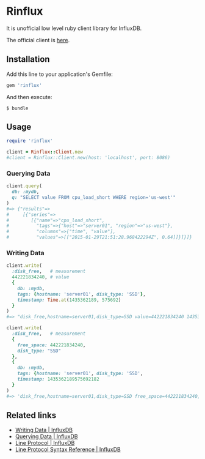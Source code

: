 # Rinflux

It is unofficial low level ruby client library for InfluxDB.

The official client is [here](https://github.com/influxdb/influxdb-ruby).

## Installation

Add this line to your application's Gemfile:

```ruby
gem 'rinflux'
```

And then execute:

    $ bundle

## Usage

```ruby
require 'rinflux'

client = Rinflux::Client.new
#client = Rinflux::Client.new(host: 'localhost', port: 8086)
```

### Querying Data

```ruby
client.query(
  db: :mydb,
  q: "SELECT value FROM cpu_load_short WHERE region='us-west'"
)
#=> {"results"=>
#     [{"series"=>
#        [{"name"=>"cpu_load_short",
#          "tags"=>{"host"=>"server01", "region"=>"us-west"},
#          "columns"=>["time", "value"],
#          "values"=>[["2015-01-29T21:51:28.968422294Z", 0.64]]}]}]}
```

### Writing Data
```ruby
client.write(
  :disk_free,   # measurement
  442221834240, # value
  {
    db: :mydb,
    tags: {hostname: 'server01', disk_type: 'SSD'},
    timestamp: Time.at(1435362189, 575692)
  }
)
#=> "disk_free,hostname=server01,disk_type=SSD value=442221834240 1435362189575692000"
```
```ruby
client.write(
  :disk_free,   # measurement
  {
    free_space: 442221834240,
    disk_type: "SSD"
  },
  {
    db: :mydb,
    tags: {hostname: 'server01', disk_type: 'SSD',
    timestamp: 1435362189575692182
  }
)
#=> 'disk_free,hostname=server01,disk_type=SSD free_space=442221834240,disk_type="SSD" 1435362189575692182'a
```

## Related links

* [Writing Data | InfluxDB](https://influxdb.com/docs/v0.9/guides/writing_data.html)
* [Querying Data | InfluxDB](https://influxdb.com/docs/v0.9/guides/querying_data.html)
* [Line Protocol | InfluxDB](https://influxdb.com/docs/v0.9/write_protocols/line.html)
* [Line Protocol Syntax Reference | InfluxDB](https://influxdb.com/docs/v0.9/write_protocols/write_syntax.html)
